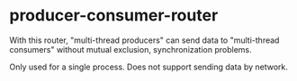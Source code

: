 # producer-consumer-router

With this router, "multi-thread producers" can send data to "multi-thread consumers" without mutual exclusion, synchronization problems.

Only used for a single process.
Does not support sending data by network.

